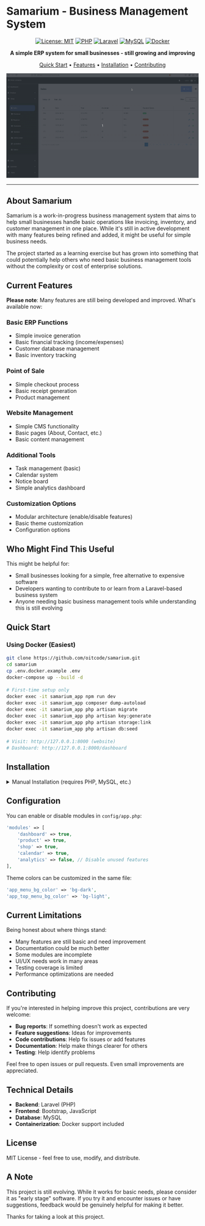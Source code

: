 # Samarium - Business Management System

<div align="center">

[![License: MIT](https://img.shields.io/badge/License-MIT-yellow.svg)](https://opensource.org/licenses/MIT)
[![PHP](https://img.shields.io/badge/PHP->=8.2-777BB4?logo=php&logoColor=white)](https://php.net/)
[![Laravel](https://img.shields.io/badge/Laravel-Framework-FF2D20?logo=laravel&logoColor=white)](https://laravel.com/)
[![MySQL](https://img.shields.io/badge/MySQL->=8.0-4479A1?logo=mysql&logoColor=white)](https://mysql.com/)
[![Docker](https://img.shields.io/badge/Docker-Ready-2496ED?logo=docker&logoColor=white)](https://docker.com/)

**A simple ERP system for small businesses - still growing and improving**

[Quick Start](#quick-start) • [Features](#current-features) • [Installation](#installation) • [Contributing](#contributing)

![screenshot](screenshots/screenshot-sale-invoice-create-1.gif)

</div>

---

## About Samarium

Samarium is a work-in-progress business management system that aims to help small businesses handle basic operations like invoicing, inventory, and customer management in one place. While it's still in active development with many features being refined and added, it might be useful for simple business needs.

The project started as a learning exercise but has grown into something that could potentially help others who need basic business management tools without the complexity or cost of enterprise solutions.

## Current Features

**Please note**: Many features are still being developed and improved. What's available now:

### Basic ERP Functions
- Simple invoice generation
- Basic financial tracking (income/expenses)
- Customer database management
- Basic inventory tracking

### Point of Sale
- Simple checkout process
- Basic receipt generation
- Product management

### Website Management
- Simple CMS functionality
- Basic pages (About, Contact, etc.)
- Basic content management

### Additional Tools
- Task management (basic)
- Calendar system
- Notice board
- Simple analytics dashboard

### Customization Options
- Modular architecture (enable/disable features)
- Basic theme customization
- Configuration options

## Who Might Find This Useful

This might be helpful for:
- Small businesses looking for a simple, free alternative to expensive software
- Developers wanting to contribute to or learn from a Laravel-based business system
- Anyone needing basic business management tools while understanding this is still evolving

## Quick Start

### Using Docker (Easiest)
```bash
git clone https://github.com/oitcode/samarium.git
cd samarium
cp .env.docker.example .env
docker-compose up --build -d

# First-time setup only
docker exec -it samarium_app npm run dev
docker exec -it samarium_app composer dump-autoload
docker exec -it samarium_app php artisan migrate
docker exec -it samarium_app php artisan key:generate
docker exec -it samarium_app php artisan storage:link
docker exec -it samarium_app php artisan db:seed

# Visit: http://127.0.0.1:8000 (website)
# Dashboard: http://127.0.0.1:8000/dashboard
```

## Installation

<details>
<summary>Manual Installation (requires PHP, MySQL, etc.)</summary>

### Requirements
- PHP >= 8.2
- MySQL >= 8.0
- Composer
- Node.js & npm

### Steps
```bash
git clone https://github.com/oitcode/samarium.git
cd samarium
cp .env.example .env

# Create database and update .env with your database credentials:
# DB_DATABASE=your_database_name
# DB_USERNAME=your_username
# DB_PASSWORD=your_password

composer install
npm install
npm run dev

php artisan migrate
php artisan key:generate
php artisan storage:link
php artisan db:seed

php artisan serve
```

Access at `http://127.0.0.1:8000`

</details>

## Configuration

You can enable or disable modules in `config/app.php`:

```php
'modules' => [
    'dashboard' => true,
    'product' => true,
    'shop' => true,
    'calendar' => true,
    'analytics' => false, // Disable unused features
],
```

Theme colors can be customized in the same file:

```php
'app_menu_bg_color' => 'bg-dark',
'app_top_menu_bg_color' => 'bg-light',
```

## Current Limitations

Being honest about where things stand:
- Many features are still basic and need improvement
- Documentation could be much better
- Some modules are incomplete
- UI/UX needs work in many areas
- Testing coverage is limited
- Performance optimizations are needed

## Contributing

If you're interested in helping improve this project, contributions are very welcome:

- **Bug reports**: If something doesn't work as expected
- **Feature suggestions**: Ideas for improvements
- **Code contributions**: Help fix issues or add features
- **Documentation**: Help make things clearer for others
- **Testing**: Help identify problems

Feel free to open issues or pull requests. Even small improvements are appreciated.

## Technical Details

- **Backend**: Laravel (PHP)
- **Frontend**: Bootstrap, JavaScript
- **Database**: MySQL
- **Containerization**: Docker support included

## License

MIT License - feel free to use, modify, and distribute.

## A Note

This project is still evolving. While it works for basic needs, please consider it as "early stage" software. If you try it and encounter issues or have suggestions, feedback would be genuinely helpful for making it better.

Thanks for taking a look at this project.
